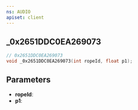 ```yaml
---
ns: AUDIO
apiset: client
---
```

## _0x2651DDC0EA269073

```c
// 0x2651DDC0EA269073
void _0x2651DDC0EA269073(int ropeId, float p1);
```


## Parameters
* **ropeId**:
* **p1**: